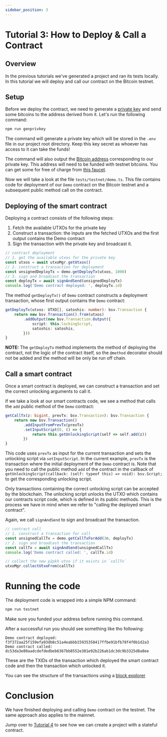 ```yaml
---
sidebar_position: 3
---
```


# Tutorial 3: How to Deploy & Call a Contract

## Overview

In the previous tutorials we've generated a project and ran its tests locally. In this tutorial we will deploy and call our contract on the Bitcoin testnet.

## Setup

Before we deploy the contract, we need to generate a [private key](https://en.bitcoin.it/wiki/Private_key) and send some bitcoins to the address derived from it. Let's run the following command:

```sh
npm run genprivkey
```

The command will generate a private key which will be stored in the `.env` file in our project root directory. Keep this key secret as whoever has access to it can take the funds!

The command will also output the [Bitcoin address](https://wiki.bitcoinsv.io/index.php/Bitcoin_address) corresponding to our private key. This address will need to be funded with testnet bitcoins. You can get some for free of charge from [this faucet](https://scrypt.io/#faucet).

Now we will take a look at the file `tests/testnet/demo.ts`. This file contains code for deployment of our `Demo` contract on the Bitcoin testnet and a subsequent public method call on the contract.

## Deploying of the smart contract

Deploying a contract consists of the following steps:

1. Fetch the available UTXOs for the private key
2. Construct a transaction: the inputs are the fetched UTXOs and the first output contains the Demo contract
3. Sign the transaction with the private key and broadcast it.

```ts
// contract deployment
// 1. get the available utxos for the private key
const utxos = await utxoMgr.getUtxos()
// 2. construct a transaction for deployment
const unsignedDeployTx = demo.getDeployTx(utxos, 1000)
// 3. sign and broadcast the transaction
const deployTx = await signAndSend(unsignedDeployTx)
console.log('Demo contract deployed: ', deployTx.id)
```

The method `getDeployTx()` of `Demo` contract constructs a deployment transaction, whose first output contains the `Demo` contract:

```ts
getDeployTx(utxos: UTXO[], satoshis: number): bsv.Transaction {
    return new bsv.Transaction().from(utxos)
        .addOutput(new bsv.Transaction.Output({
            script: this.lockingScript,
            satoshis: satoshis,
        }))
}
```

**NOTE:** The `getDeployTx` method implements the method of deploying the contract, not the logic of the contract itself, so the `@method` decorator should not be added and the method will be only be run off chain.


## Call a smart contract

Once a smart contract is deployed, we can construct a transaction and set the correct unlocking arguments to call it.

If we take a look at our smart contracts code, we see a method that calls the `add` public method of the `Demo` contract:

```ts
getCallTx(z: bigint, prevTx: bsv.Transaction): bsv.Transaction {
    return new bsv.Transaction()
        .addInputFromPrevTx(prevTx)
        .setInputScript(0, () => {
            return this.getUnlockingScript(self => self.add(z))
        })
}
```

This code uses `prevTx` as input for the current transaction and sets the unlocking script via `setInputScript`. In the current example, `prevTx` is the transaction where the initial deployment of the `Demo` contract is. Note that you need to call the public method `add` of the contract in the callback of `getUnlockingScript(callback: (self: typeof this) => void): bsv.Script;` to get the corresponding unlocking script.

Only transactions containing the correct unlocking script can be accepted by the blockchain. The unlocking script unlocks the UTXO which contains our contracts script code, which is defined in its public methods. This is the process we have in mind when we refer to "calling the deployed smart contract".

Again, we call `signAndSend` to sign and broadcast the transaction.

```ts
// contract call
// 1. construct a transaction for call
const unsignedCallTx = demo.getCallTxForAdd(3n, deployTx)
// 2. sign and broadcast the transaction
const callTx = await signAndSend(unsignedCallTx)
console.log('Demo contract called: ', callTx.id)

// collect the new p2pkh utxo if it exists in `callTx`
utxoMgr.collectUtxoFrom(callTx)
```
# Running the code

The deployment code is wrapped into a simple NPM command:

```sh
npm run testnet
```

Make sure you funded your address before running this command.

After a successful run you should see something like tho following:
```
Demo contract deployed:  f3f372aa25f159efa93db8c51a4eabbb15935358417ffbe91bfb78f4f0b1d2a3
Demo contract called:  dc53da3e80aadcdefdedbeb6367bb8552e381e92b226ab1dc3dc9b3325d8a8ee
```

These are the TXIDs of the transaction which deployed the smart contract code and then the transaction which unlocked it.

You can see the structure of the transactions using a [block explorer](https://test.whatsonchain.com/tx/f3f372aa25f159efa93db8c51a4eabbb15935358417ffbe91bfb78f4f0b1d2a3)

# Conclusion

We have finished deploying and calling `Demo` contract on the testnet. The same approach also applies to the mainnet.

Jump over to [Tutorial 4](./stateful-contract.md) to see how we can create a project with a stateful contract.